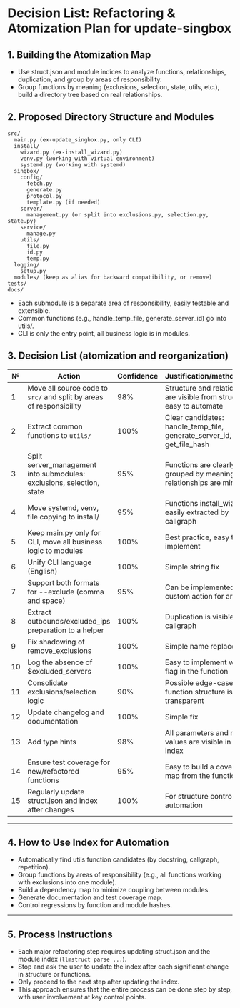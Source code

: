 # Decision List: Refactoring & Atomization Plan for update-singbox

## 1. Building the Atomization Map
- Use struct.json and module indices to analyze functions, relationships, duplication, and group by areas of responsibility.
- Group functions by meaning (exclusions, selection, state, utils, etc.), build a directory tree based on real relationships.

## 2. Proposed Directory Structure and Modules
```
src/
  main.py (ex-update_singbox.py, only CLI)
  install/
    wizard.py (ex-install_wizard.py)
    venv.py (working with virtual environment)
    systemd.py (working with systemd)
  singbox/
    config/
      fetch.py
      generate.py
      protocol.py
      template.py (if needed)
    server/
      management.py (or split into exclusions.py, selection.py, state.py)
    service/
      manage.py
    utils/
      file.py
      id.py
      temp.py
  logging/
    setup.py
  modules/ (keep as alias for backward compatibility, or remove)
tests/
docs/
```
- Each submodule is a separate area of responsibility, easily testable and extensible.
- Common functions (e.g., handle_temp_file, generate_server_id) go into utils/.
- CLI is only the entry point, all business logic is in modules.

## 3. Decision List (atomization and reorganization)
| №  | Action                                                                 | Confidence | Justification/methodology                                                                                   |
|----|--------------------------------------------------------------------------|------------|--------------------------------------------------------------------------------------------------------|
| 1  | Move all source code to `src/` and split by areas of responsibility  | 98%        | Structure and relationships are visible from struct.json, easy to automate                                         |
| 2  | Extract common functions to `utils/`                                         | 100%       | Clear candidates: handle_temp_file, generate_server_id, get_file_hash                                   |
| 3  | Split server_management into submodules: exclusions, selection, state    | 95%        | Functions are clearly grouped by meaning, relationships are minimal                                                 |
| 4  | Move systemd, venv, file copying to install/           | 95%        | Functions install_wizard are easily extracted by callgraph                                                   |
| 5  | Keep main.py only for CLI, move all business logic to modules      | 100%       | Best practice, easy to implement                                                                       |
| 6  | Unify CLI language (English)                                      | 100%       | Simple string fix                                                                                   |
| 7  | Support both formats for --exclude (comma and space)              | 95%        | Can be implemented with a custom action for argparse                                                           |
| 8  | Extract outbounds/excluded_ips preparation to a helper                       | 100%       | Duplication is visible by callgraph                                                                        |
| 9  | Fix shadowing of remove_exclusions                                    | 100%       | Simple name replacement                                                                                   |
| 10 | Log the absence of $excluded_servers                                  | 100%       | Easy to implement with a flag in the function                                                                 |
| 11 | Consolidate exclusions/selection logic                              | 90%        | Possible edge-cases, but function structure is transparent                                                    |
| 12 | Update changelog and documentation                                        | 100%       | Simple fix                                                                                         |
| 13 | Add type hints                                                      | 98%        | All parameters and return values are visible in the index                                                  |
| 14 | Ensure test coverage for new/refactored functions                  | 95%        | Easy to build a coverage map from the function map                                                          |
| 15 | Regularly update struct.json and index after changes                 | 100%       | For structure control and automation                                                                 |

---

## 4. How to Use Index for Automation
- Automatically find utils function candidates (by docstring, callgraph, repetition).
- Group functions by areas of responsibility (e.g., all functions working with exclusions into one module).
- Build a dependency map to minimize coupling between modules.
- Generate documentation and test coverage map.
- Control regressions by function and module hashes.

---

## 5. Process Instructions
- Each major refactoring step requires updating struct.json and the module index (`llmstruct parse ...`).
- Stop and ask the user to update the index after each significant change in structure or functions.
- Only proceed to the next step after updating the index.
- This approach ensures that the entire process can be done step by step, with user involvement at key control points.
